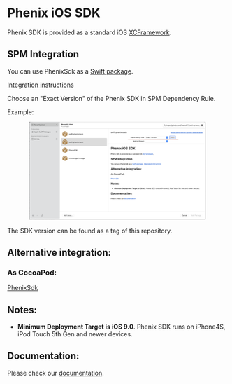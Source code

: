 # Phenix iOS SDK

Phenix SDK is provided as a standard iOS [XCFramework](https://help.apple.com/xcode/mac/11.4/#/dev6f6ac218b).

## SPM Integration

You can use PhenixSdk as a [Swift package](https://github.com/PhenixRTS/swift-phenixrtssdk.git).

[Integration instructions](https://developer.apple.com/documentation/xcode/adding-package-dependencies-to-your-app)

Choose an "Exact Version" of the Phenix SDK in SPM Dependency Rule.

Example:
<p align="center">
  <img alt="SPM Integration example" src="docs/spm_example.png" width="80%">
</p>

The SDK version can be found as a tag of this repository.

## Alternative integration:

### As CocoaPod:

[PhenixSdk](https://github.com/PhenixRTS/CocoaPodsSpecs)

## Notes:
* **Minimum Deployment Target is iOS 9.0**. Phenix SDK runs on iPhone4S, iPod Touch 5th Gen and newer devices.

## Documentation:

Please check our [documentation](https://phenixrts.com/docs/ios/).
